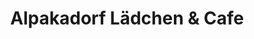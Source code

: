 ---
title: "Alpakadorf Lädchen & Cafe"
url: /braunschweig/alpakadorf-laedchen-und-cafe/
shop: Andenken
---